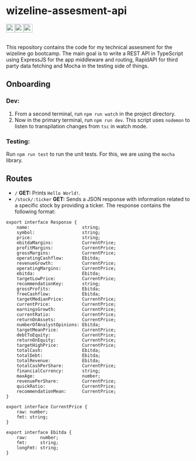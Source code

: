 ﻿# wizeline-assesment-api

<div style="display:flex;align:center;">
    <img src="https://avatars.githubusercontent.com/u/6192875?s=200&v=4" width="24">
    <img src="https://secure.meetupstatic.com/photos/event/7/5/d/a/600_436110170.jpeg" width="24">
    <img src="https://upload.wikimedia.org/wikipedia/commons/thumb/4/4c/Typescript_logo_2020.svg/1200px-Typescript_logo_2020.svg.png" width="24">
</div>
<br>

This repository contains the code for my technical assesment for the wizeline go bootcamp. The main goal is to write a REST API in TypeScript using ExpressJS for the app middleware and routing, RapidAPI for third party data fetching and Mocha in the testing side of things.  

## Onboarding

### Dev:

1. From a second terminal, run `npm run watch` in the project directory.
2. Now in the primary terminal, run `npm run dev`. This script uses `nodemon` to listen to transpilation changes from `tsc` in watch mode.

### Testing: 

Run `npm run test` to run the unit tests. For this, we are using the `mocha` library. 

## Routes

- `/` <b>GET:</b> Prints `Hello World!`.
- `/stock/:ticker` <b>GET:</b>  Sends a JSON response with information related to a specific stock by providing a ticker. The response contains the following format:

```
export interface Response {
    name:                    string;
    symbol:                  string;
    price:                   string;
    ebitdaMargins:           CurrentPrice;
    profitMargins:           CurrentPrice;
    grossMargins:            CurrentPrice;
    operatingCashflow:       Ebitda;
    revenueGrowth:           CurrentPrice;
    operatingMargins:        CurrentPrice;
    ebitda:                  Ebitda;
    targetLowPrice:          CurrentPrice;
    recommendationKey:       string;
    grossProfits:            Ebitda;
    freeCashflow:            Ebitda;
    targetMedianPrice:       CurrentPrice;
    currentPrice:            CurrentPrice;
    earningsGrowth:          CurrentPrice;
    currentRatio:            CurrentPrice;
    returnOnAssets:          CurrentPrice;
    numberOfAnalystOpinions: Ebitda;
    targetMeanPrice:         CurrentPrice;
    debtToEquity:            CurrentPrice;
    returnOnEquity:          CurrentPrice;
    targetHighPrice:         CurrentPrice;
    totalCash:               Ebitda;
    totalDebt:               Ebitda;
    totalRevenue:            Ebitda;
    totalCashPerShare:       CurrentPrice;
    financialCurrency:       string;
    maxAge:                  number;
    revenuePerShare:         CurrentPrice;
    quickRatio:              CurrentPrice;
    recommendationMean:      CurrentPrice;
}

export interface CurrentPrice {
    raw: number;
    fmt: string;
}

export interface Ebitda {
    raw:     number;
    fmt:     string;
    longFmt: string;
}
```
